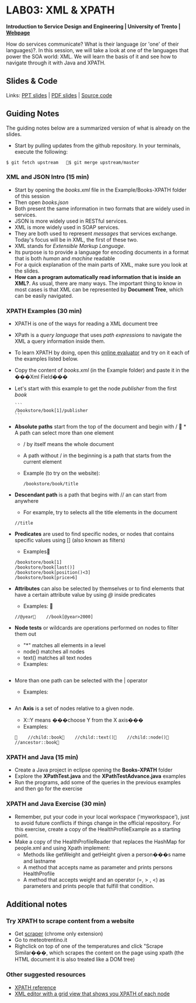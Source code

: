 # LAB03: XML & XPATH


**Introduction to Service Design and Engineering | University of Trento | [Webpage](https://sites.google.com/site/introsdeunitn/lab-sessions/lab-session-3 "Permalink to LAB03: XML and XPATH")**

How do services communicate? What is their language (or 'one' of their languages)?. In this session, we will take a look at one of the languages that power the SOA world: XML. We will learn the basis of it and see how to navigate through it with Java and XPATH. 

## Slides &amp; Code

Links: [PPT slides][1] | [PDF slides][2] | [Source code][3]

## Guiding Notes

The guiding notes below are a summarized version of what is already on the slides.&nbsp;

* Start by pulling updates from the github repository. In your terminals, execute the following: 
```
$ git fetch upstream   $ git merge upstream/master
```

### XML and JSON Intro (15 min)

* Start by opening the *books.xml* file in the Example/Books-XPATH folder of this session   
* Then open *books.json*
* Both present the same information in two formats that are widely used in services. 
* JSON is more widely used in RESTful services. 
* XML is more widely used in SOAP services. 
* They are both used to represent *messages* that services exchange. Today's focus will be in XML, the first of these two. 
* XML stands for *Extensible Markup Language*. 
* Its purpose is to provide a language for encoding documents in a format that is both *human* and *machine* readable
* For a quick explanation of the main parts of XML, make sure you look at the slides. 
* **How can a program automatically read information that is inside an XML?**. As usual, there are many ways. The important thing to know in most cases is that XML can be represented by **Document Tree**, which can be easily navigated. 

### XPATH Examples (30 min)

* XPATH is one of the ways for reading a XML document tree 
* XPath is a *query language* that uses *path expressions* to navigate the XML a query information inside them. 
* To learn XPATH by doing, open this [online evaluator][4] and try on it each of the examples listed below. 
* Copy the content of *books.xml* (in the Example folder) and paste it in the ���Xml Field���
* Let's start with this example to get the node *publisher* from the first *book*

      ```
      /bookstore/book[1]/publisher
      ```
* **Absolute paths** start from the top of the document and begin with /   * A path can select more than one element
  * / by itself means the whole document
  * A path without / in the beginning is a path that starts from the current element
  * Example (to try on the website):

    ``` 
    /bookstore/book/title
    ```

* **Descendant path** is a path that begins with // an can start from anywhere
    * For example, try to selects all the title elements in the document

    ```
    //title
    ``` 

* **Predicates** are used to find specific nodes, or nodes that contains specific values using [] (also known as filters)
    * Examples
    
    ```
    /bookstore/book[1]
    /bookstore/book[last()]
    /bookstore/book[position()<3]
    /bookstore/book[price>6]
    ``` 
    
* **Attributes** can also be selected by themselves or to find elements that have a certain attribute value by using *@* inside predicates
    * Examples: 
    
    ```
    //@year    //book[@year>2000]
    ```
    
* **Node tests** or wildcards are operations performed on nodes to filter them out
    * "*" matches all elements in a level
    * node() matches all nodes
    * text() matches all text nodes
    * Examples:

    ```     //*    /bookstore/*    //@*    node()    //text()
    ```

* More than one path can be selected with the | operator
    * Examples:

    ```    //@year | //book[@year>2000]
   ``` 
    
* An **Axis** is a set of nodes relative to a given node. 
    * X::Y means ���choose Y from the X axis���
    * Examples:
    
    ```     //child::book    //child::text()    //child::node()    //ancestor::book    ```
    
### XPATH and Java (15 min)

* Create a Java project in eclipse opening the **Books-XPATH** folder
* Explore the **XPathTest.java** and the **XPathTestAdvance.java** examples
* Run the programs, add some of the queries in the previous examples and then go for the exercise

### XPATH and Java Exercise (30 min)

* Remember, put your code in your local workspace ('myworkspace'), just to avoid future conflicts if things change in the official repository. For this exercise, create a copy of the HealthProfileExample as a starting point. 
* Make a copy of the HealthProfileReader that replaces the HashMap for people.xml and using Xpath implement:
    * Methods like getWeight and getHeight given a person���s name and lastname
    * A method that accepts name as parameter and prints persons HealthProfile
    * A method that accepts weight and an operator (=, > , <) as parameters and prints people that fulfill that condition.

## Additional notes

### Try XPATH to scrape content from a website 
* Get [scraper][7] (chrome only extension)
* Go to meteotrentino.it
* Righclick on top of one of the temperatures and click "Scrape Similar���, which scrapes the content on the page using xpath (the HTML document it is also treated like a DOM tree)


### Other suggested resources

* [XPATH reference][5]
* [XML editor with a grid view that shows you XPATH of each node][6]


[1]: https://drive.google.com/file/d/0B7ShzcEnCJFNeFdGekFlX2xFb3M/edit?usp=sharing
[2]: https://github.com/cdparra/introsde/tree/master/lab03/Examples/
[3]: https://drive.google.com/file/d/0B7ShzcEnCJFNaXF4a0VwaF9jUkE/edit?usp=sharing
[4]: http://xmltoolbox.appspot.com/xpathevaluator.html 
[5]: http://www.stylusstudio.com/docs/v62/d_xpath15.html
[6]: http://xmlgrid.net/ 
[7]: https://chrome.google.com/webstore/detail/scraper/mbigbapnjcgaffohmbkdlecaccepngjd
